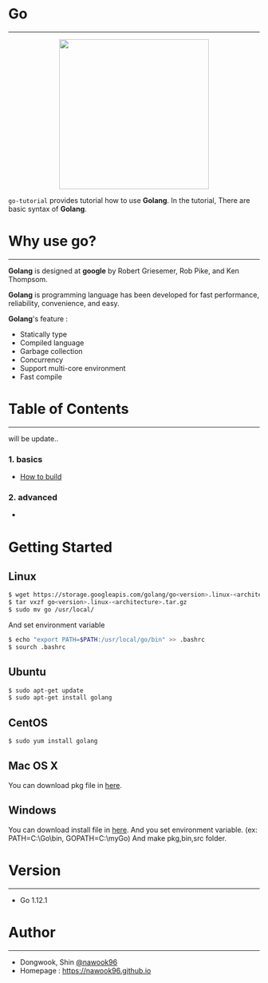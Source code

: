# Go
---
<p align="center"><img width="300" src="https://cdn0.tnwcdn.com/wp-content/blogs.dir/1/files/2018/07/go.png" />

`go-tutorial` provides tutorial how to use **Golang**. In the tutorial, There are basic syntax of **Golang**.

# Why use go?
---

**Golang** is designed at **google** by Robert Griesemer, Rob Pike, and Ken Thompsom.

**Golang** is programming language has been developed for fast performance, reliability, convenience, and easy.

**Golang**'s feature :

- Statically type
- Compiled language
- Garbage collection
- Concurrency
- Support multi-core environment
- Fast compile

# Table of Contents
---
will be update..

### 1. basics
* [How to build](https://github.com/nawook96/go-tutorial/tree/master/src/1_basics/1_Build)

### 2. advanced
* 

# Getting Started
## Linux
```bash
$ wget https://storage.googleapis.com/golang/go<version>.linux-<architecture>.tar.gz
$ tar vxzf go<version>.linux-<architecture>.tar.gz
$ sudo mv go /usr/local/
```
And set environment variable
```bash
$ echo "export PATH=$PATH:/usr/local/go/bin" >> .bashrc
$ sourch .bashrc
```
## Ubuntu
```bash
$ sudo apt-get update
$ sudo apt-get install golang
```
## CentOS
```bash
$ sudo yum install golang
```
## Mac OS X
You can download pkg file in [here](http://golang.org/dl).
## Windows
You can download install file in [here](http://golang.org/dl).
And you set environment variable. (ex: PATH=C:\Go\bin, GOPATH=C:\myGo\)
And make pkg,bin,src folder.

# Version
---
- Go 1.12.1

# Author
---
- Dongwook, Shin [@nawook96](https://github.com/nawook96)
- Homepage : https://nawook96.github.io